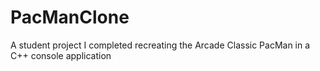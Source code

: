 # PacManClone
A student project I completed recreating the Arcade Classic PacMan in a C++ console application
